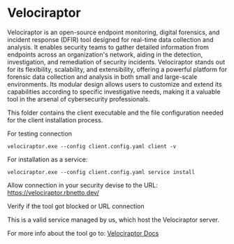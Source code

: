 # Velociraptor

Velociraptor is an open-source endpoint monitoring, digital forensics, and incident response (DFIR) tool designed for real-time data collection and analysis. It enables security teams to gather detailed information from endpoints across an organization's network, aiding in the detection, investigation, and remediation of security incidents. Velociraptor stands out for its flexibility, scalability, and extensibility, offering a powerful platform for forensic data collection and analysis in both small and large-scale environments. Its modular design allows users to customize and extend its capabilities according to specific investigative needs, making it a valuable tool in the arsenal of cybersecurity professionals.

This folder contains the client executable and the file configuration needed for the client installation process.

For testing connection 

```
velociraptor.exe --config client.config.yaml client -v
```

For installation as a service: 

```
velociraptor.exe --config client.config.yaml service install
```

Allow connection in your security devise to the URL: 
https://velociraptor.rbnetto.dev/

Verify if the tool got blocked or  URL connection


This is a valid service managed by us, which host the Velociraptor server.


For more info about the tool go to: [Velociraptor Docs](https://docs.velociraptor.app/)
